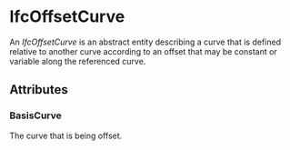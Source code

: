 # IfcOffsetCurve

An _IfcOffsetCurve_ is an abstract entity describing a curve that is defined relative to another curve according to an offset that may be constant or variable along the referenced curve.
<!-- end of short definition -->

## Attributes

### BasisCurve
The curve that is being offset.
